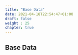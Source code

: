 ```yaml
---
title: "Base Data"
date: 2021-04-18T22:54:47+01:00
draft: false
weight : 25
chapter: true
---
```

## Base Data